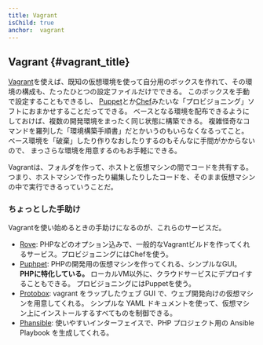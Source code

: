 ```yaml
---
title: Vagrant
isChild: true
anchor:  vagrant
---
```


## Vagrant {#vagrant_title}

[Vagrant]を使えば、既知の仮想環境を使って自分用のボックスを作れて、その環境の構成も、たったひとつの設定ファイルだけでできる。
このボックスを手動で設定することもできるし、
[Puppet]とか[Chef]みたいな「プロビジョニング」ソフトにおまかせすることだってできる。
ベースとなる環境を配布できるようにしておけば、複数の開発環境をまったく同じ状態に構築できる。
複雑怪奇なコマンドを羅列した「環境構築手順書」だとかいうのもいらなくなるってこと。
ベース環境を「破棄」したり作りなおしたりするのもそんなに手間がかからないので、
まっさらな環境を用意するのもお手軽にできる。

Vagrantは、フォルダを作って、ホストと仮想マシンの間でコードを共有する。
つまり、ホストマシンで作ったり編集したりしたコードを、そのまま仮想マシンの中で実行できるっていうことだ。

### ちょっとした手助け

Vagrantを使い始めるときの手助けになるのが、これらのサービスだ。

- [Rove][Rove]: PHPなどのオプション込みで、一般的なVagrantビルドを作ってくれるサービス。プロビジョニングにはChefを使う。
- [Puphpet][Puphpet]: PHPの開発用の仮想マシンを作ってくれる、シンプルなGUI。
  **PHPに特化している。**
  ローカルVM以外に、クラウドサービスにデプロイすることもできる。
  プロビジョニングにはPuppetを使う。
- [Protobox][Protobox]: vagrant をラップしたウェブ GUI で、ウェブ開発向けの仮想マシンを用意してくれる。
  シンプルな YAML ドキュメントを使って、仮想マシン上にインストールするすべてものを制御できる。
- [Phansible][Phansible]: 使いやすいインターフェイスで、PHP プロジェクト用の Ansible Playbook を生成してくれる。


[Vagrant]: https://www.vagrantup.com/
[Puppet]: https://puppet.com/
[Chef]: https://www.chef.io/
[Rove]: http://rove.io/
[Puphpet]: https://puphpet.com/
[Protobox]: https://www.getprotobox.com/
[Phansible]: http://phansible.com/
